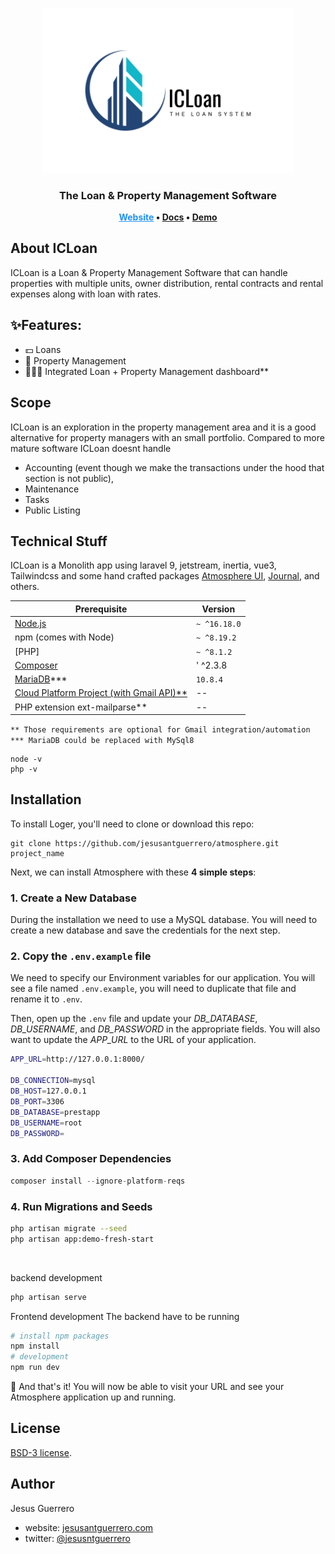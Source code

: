 <p align="center"><a href="/" target="_blank"><img src="/Art/logo.svg" width="400" alt="Laravel Logo"></a></p>

<h3 align="center">
    The Loan & Property Management Software
</h3>

 <p align="center">
	<strong>
		<a href="https://icloanapp.com" target="_blank" style="color:dodgerblue;">Website</a>
		•
		<a href="https://docs.icloanapp.com/" target="_blank">Docs</a>
		•
		<a href="https://icloanapp.com/" target="_blank">Demo</a>
	</strong>
</p>

## About ICLoan
ICLoan is a Loan & Property Management Software that can handle properties with multiple units, owner distribution, rental contracts and rental expenses along with loan with rates.


## ✨Features:

* 💵 Loans
*  🏡 Property Management
* 👨‍👩‍👧 Integrated Loan + Property Management dashboard**

## Scope
ICLoan is an exploration in the property management area and it is a good alternative for property managers with an small portfolio. Compared to more mature software ICLoan doesnt handle 

- Accounting (event though we make the transactions under the hood that section is not public), 
- Maintenance
- Tasks
- Public Listing

## Technical Stuff
ICLoan is a Monolith app using laravel 9, jetstream, inertia, vue3, Tailwindcss and some hand crafted packages [Atmosphere UI](https://github.com/jesusantguerrero/atmosphere-ui), [Journal](https://github.com/insane-code/journal), and others.


| Prerequisite                                          | Version     |
| ------------------------------------------------------| ----------  |
| [Node.js](http://nodejs.org)                          | `~ ^16.18.0`|
| npm (comes with Node)                                 | `~ ^8.19.2` |
| [PHP]                                                 | `~ ^8.1.2`  |
| [Composer](https://getcomposer.org/)                  | ' ^2.3.8    |
| [MariaDB](https://mariadb.org/)***                    |  `10.8.4`   |
| [Cloud Platform Project (with Gmail API)**](https://developers.google.com/gmail/api/quickstart/js)                                |    --                                                 |             |
| PHP extension ext-mailparse**                         |      --     |

`** Those requirements are optional for Gmail integration/automation`
`*** MariaDB could be replaced with MySql8`

```shell
node -v
php -v
```

## Installation

To install Loger, you'll need to clone or download this repo:

```
git clone https://github.com/jesusantguerrero/atmosphere.git project_name
```

Next, we can install Atmosphere with these **4 simple steps**:

### 1. Create a New Database

During the installation we need to use a MySQL database. You will need to create a new database and save the credentials for the next step.

### 2. Copy the `.env.example` file

We need to specify our Environment variables for our application. You will see a file named `.env.example`, you will need to duplicate that file and rename it to `.env`.

Then, open up the `.env` file and update your *DB_DATABASE*, *DB_USERNAME*, and *DB_PASSWORD* in the appropriate fields. You will also want to update the *APP_URL* to the URL of your application.

```bash
APP_URL=http://127.0.0.1:8000/

DB_CONNECTION=mysql
DB_HOST=127.0.0.1
DB_PORT=3306
DB_DATABASE=prestapp
DB_USERNAME=root
DB_PASSWORD=
```

### 3. Add Composer Dependencies
```php
composer install --ignore-platform-reqs
```
### 4. Run Migrations and Seeds

```bash
php artisan migrate --seed
php artisan app:demo-fresh-start
```
<br>

backend development
```bash
php artisan serve
```
Frontend development
The backend have to be running

```bash
# install npm packages
npm install
# development
npm run dev
```

🎉 And that's it! You will now be able to visit your URL and see your Atmosphere application up and running.

## License
[BSD-3 license](https://github.com/jesusantguerrero/atmosphere/blob/master/LICENSE).

## Author
Jesus Guerrero
- website: [jesusantguerrero.com](https://jesusantguerrero.com)
- twitter: [@jesusntguerrero](https://twitter.com/jesusntguerrero) 

